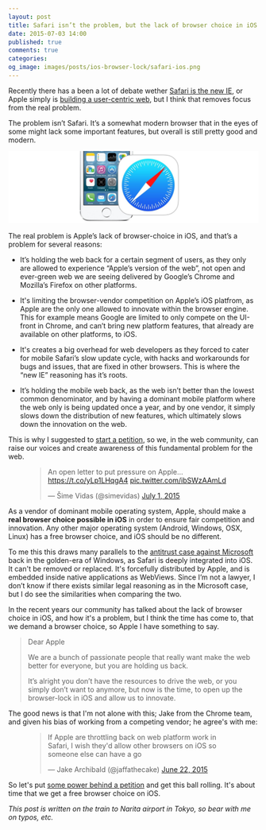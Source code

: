 ```yaml
---
layout: post
title: Safari isn’t the problem, but the lack of browser choice in iOS is.
date: 2015-07-03 14:00
published: true
comments: true
categories:
og_image: images/posts/ios-browser-lock/safari-ios.png
---
```


Recently there has a been a lot of debate wether [Safari is the new IE](http://nolanlawson.com/2015/06/30/safari-is-the-new-ie/), or Apple simply is [building a user-centric web](http://www.imore.com/safari-isnt-new-ie-its-user-centric-web), but I think that removes focus from the real problem.

The problem isn’t Safari. It’s a somewhat modern browser that in the eyes of some might lack some important features, but overall is still pretty good and modern.

<img src="/static/images/posts/ios-browser-lock/safari-ios.png" />

<!--more-->

The real problem is Apple’s lack of browser-choice in iOS, and that’s a problem for several reasons:

- It’s holding the web back for a certain segment of users, as they only are allowed to experience “Apple’s version of the web”, not open and ever-green web we are seeing delivered by Google’s Chrome and Mozilla’s Firefox on other platforms.

- It's limiting the browser-vendor competition on Apple’s iOS platfrom, as Apple are the only one allowed to innovate within the browser engine. This for example means Google are limited to only compete on the UI-front in Chrome, and can’t bring new platform features, that already are available on other platforms, to iOS.

- It's creates a big overhead for web developers as they forced to cater for mobile Safari’s slow update cycle, with hacks and workarounds for bugs and issues, that are fixed in other browsers. This is where the “new IE” reasoning has it’s roots.

- It’s holding the mobile web back, as the web isn’t better than the lowest common denominator, and by having a dominant mobile platform where the web only is being updated once a year, and by one vendor, it simply slows down the distribution of new features, which ultimately slows down the innovation on the web.

This is why I suggested to [start a petition](https://github.com/h5bp/lazyweb-requests/issues/181#issuecomment-117436986), so we, in the web community, can raise our voices and create awareness of this fundamental problem for the web.

<figure>
	<blockquote class="twitter-tweet" lang="en"><p lang="en" dir="ltr">An open letter to put pressure on Apple… <a href=“https://t.co/yLp1LHqgA4”>https://t.co/yLp1LHqgA4</a> <a href=“http://t.co/ibSWzAAmLd”>pic.twitter.com/ibSWzAAmLd</a></p>&mdash; Šime Vidas (@simevidas) <a href=“https://twitter.com/simevidas/status/616114174729551872”>July 1, 2015</a></blockquote>
</figure>

As a vendor of dominant mobile operating system, Apple, should make a **real browser choice possible in iOS** in order to ensure fair competition and innovation. Any other major operating system (Android, Windows, OSX, Linux) has a free browser choice, and iOS should be no different.

To me this this draws many parallels to the [antitrust case against Microsoft](https://en.wikipedia.org/wiki/United_States_v._Microsoft_Corp.) back in the golden-era of Windows, as Safari is deeply integrated into iOS. It can't be removed or replaced. It's forcefully distributed by Apple, and is embedded inside native applications as WebViews. Since I’m not a lawyer, I don’t know if there exists similar legal reasoning as in the Microsoft case, but I do see the similarities when comparing the two.

In the recent years our community has talked about the lack of browser choice in iOS, and how it's a problem, but I think the time has come to, that we demand a browser choice, so Apple I have something to say.

<blockquote class="big">
	<p>Dear Apple</p>
	<p>We are a bunch of passionate people that really want make the web better for everyone, but you are holding us back.</p>
	<p>It’s alright you don’t have the resources to drive the web, or you simply don’t want to anymore, but now is the time, to open up the browser-lock in iOS and allow us to innovate.</p>
</blockquote>

The good news is that I'm not alone with this; Jake from the Chrome team, and given his bias of working from a competing vendor; he agree's with me:

<figure>
	<blockquote class="twitter-tweet" lang="en"><p lang="en" dir="ltr">If Apple are throttling back on web platform work in Safari, I wish they&#39;d allow other browsers on iOS so someone else can have a go</p>&mdash; Jake Archibald (@jaffathecake) <a href="https://twitter.com/jaffathecake/status/612992537238896641">June 22, 2015</a></blockquote>
</figure>

So let's put [some power behind a petition](https://github.com/h5bp/lazyweb-requests/issues/181#issuecomment-117792929) and get this ball rolling. It's about time that we get a free browser choice on iOS.

_This post is written on the train to Narita airport in Tokyo, so bear with me on typos, etc._
